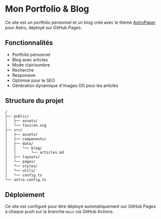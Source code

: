 # Mon Portfolio & Blog

Ce site est un portfolio personnel et un blog créé avec le thème [AstroPaper](https://github.com/satnaing/astro-paper) pour Astro, déployé sur GitHub Pages.

## Fonctionnalités

- Portfolio personnel
- Blog avec articles
- Mode clair/sombre
- Recherche
- Responsive
- Optimisé pour le SEO
- Génération dynamique d'images OG pour les articles

## Structure du projet

```bash
/
├── public/
│   ├── assets/
│   └── favicon.svg
├── src/
│   ├── assets/
│   ├── components/
│   ├── data/
│   │   └── blog/
│   │       └── articles.md
│   ├── layouts/
│   └── pages/
│   └── styles/
│   └── utils/
│   └── config.ts
└── astro.config.ts
```

## Déploiement

Ce site est configuré pour être déployé automatiquement sur GitHub Pages à chaque push sur la branche `main` via GitHub Actions.
